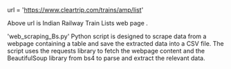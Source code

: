 url = 'https://www.cleartrip.com/trains/amp/list'

Above url is Indian Railway Train Lists web page .


'web_scraping_Bs.py' Python script is designed to scrape data from a webpage containing a table and save the extracted data into a CSV file. The script uses the requests library to fetch the webpage content and the BeautifulSoup library from bs4 to parse and extract the relevant data. 
